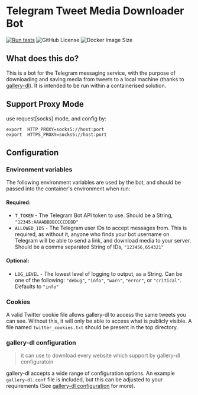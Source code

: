 # Telegram Tweet Media Downloader Bot
[![Run tests](https://github.com/deckvig/Telegram-Tweet-Media-Downloader-Bot/actions/workflows/tests.yml/badge.svg)](https://github.com/deckvig/Telegram-Tweet-Media-Downloader-Bot/actions/workflows/tests.yml)
![GitHub License](https://img.shields.io/github/license/deckvig/Telegram-Tweet-Media-Downloader-Bot)
![Docker Image Size](https://img.shields.io/docker/image-size/deckvig/gallery-dl)
## What does this do?
This is a bot for the Telegram messaging service, with the purpose of downloading and saving media from tweets to a local machine (thanks to [gallery-dl](https://github.com/mikf/gallery-dl)). It is intended to be run within a containerised solution.

## Support Proxy Mode
use request[socks] mode, and config by:
```
export  HTTP_PROXY=socks5://host:port
export  HTTPS_PROXY=socks5://host:port
```

## Configuration
### Environment variables
The following environment variables are used by the bot, and should be passed into the container's environment when run:
#### Required:
  - `T_TOKEN` - The Telegram Bot API token to use. Should be a String, `"12345:AAAABBBBCCCCDDDD"`
  - `ALLOWED_IDS` - The Telegram user IDs to accept messages from. This is required, as without it, anyone who finds your bot username on Telegram will be able to send a link, and download media to your server. Should be a comma separated String of IDs, `"123456,654321"`

#### Optional:
  - `LOG_LEVEL` - The lowest level of logging to output, as a String. Can be one of the following: `"debug"`, `"info"`, `"warn"`, `"error"`, or `"critical"`. Defaults to `"info"`

### Cookies
A valid Twitter cookie file allows gallery-dl to access the same tweets you can see. Without this, it will only be able to access what is publicly visible. A file named `twitter_cookies.txt` should be present in the top directory.

### gallery-dl configuration
> it can use to download every website which support by gallery-dl configuratoin

gallery-dl accepts a wide range of configuration options. An example `gallery-dl.conf` file is included, but this can be adjusted to your requirements (See [gallery-dl configuration](https://github.com/mikf/gallery-dl#configuration) for more).
